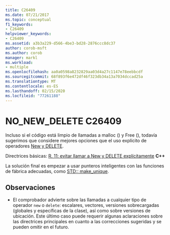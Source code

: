 ```yaml
---
title: C26409
ms.date: 07/21/2017
ms.topic: conceptual
f1_keywords:
- C26409
helpviewer_keywords:
- C26409
ms.assetid: a3b3a229-d566-4be3-bd28-2876ccc8dc37
author: corob-msft
ms.author: corob
manager: markl
ms.workload:
- multiple
ms.openlocfilehash: aa0a0598a8232829aa03d4a27c1147e78eebbcdf
ms.sourcegitcommit: 68f893f6e472df46f323db34a13a7034dccad25a
ms.translationtype: MT
ms.contentlocale: es-ES
ms.lasthandoff: 02/15/2020
ms.locfileid: "77261188"
---
```

# <a name="c26409-no_new_delete"></a>NO_NEW_DELETE C26409
Incluso si el código está limpio de llamadas a malloc () y Free (), todavía sugerimos que considere mejores opciones que el uso explícito de operadores [New y DELETE](/cpp/cpp/new-and-delete-operators).

  Directrices básicas: [R. 11: evitar llamar a New y DELETE explícitamente](https://isocpp.github.io/CppCoreGuidelines/CppCoreGuidelines#r11-avoid-calling-new-and-delete-explicitly) **C++**

La solución final es empezar a usar punteros inteligentes con las funciones de fábrica adecuadas, como [STD:: make_unique](/cpp/standard-library/memory-functions#make_unique).

## <a name="remarks"></a>Observaciones
- El comprobador advierte sobre las llamadas a cualquier tipo de operador `new` o `delete`: escalares, vectores, versiones sobrecargadas (globales y específicas de la clase), así como sobre versiones de ubicación. Este último caso puede requerir algunas aclaraciones sobre las directrices principales en cuanto a las correcciones sugeridas y se pueden omitir en el futuro.
